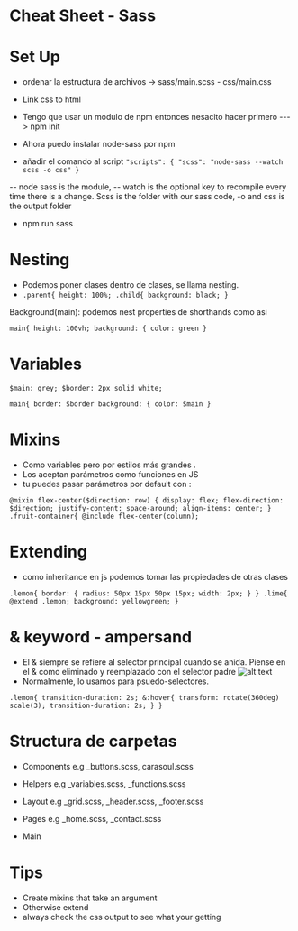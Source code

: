 # Cheat Sheet - Sass

# Set Up


 - ordenar la estructura de archivos -> sass/main.scss - css/main.css

 - Link css to html

 - Tengo que usar un modulo de npm entonces nesacito hacer primero ---> npm init 

 - Ahora puedo instalar node-sass por npm

 - añadir el comando al script
 `"scripts": {
  "scss": "node-sass --watch scss -o css"
}`
 

 -- node sass is the module, -- watch is the optional key to recompile every time there is a change. Scss is the folder with our sass code, -o and css is the output folder


- npm run sass

# Nesting

- Podemos poner clases dentro de clases, se llama nesting.
 - `.parent{
    height: 100%;
    .child{
      background: black;
    }`  

Background(main): podemos nest properties de shorthands como asi

`main{
  height: 100vh;
  background: {
    color: green
  }`
 
 # Variables
 
`$main: grey;
$border: 2px solid white;`

`main{
  border: $border
  background: {
    color: $main
  }`
 
 # Mixins
 
- Como variables pero por estilos más grandes .
- Los aceptan parámetros como funciones en JS
- tu puedes pasar parámetros por default con : 

`@mixin flex-center($direction: row) {
  display: flex;
  flex-direction: $direction;
  justify-content: space-around;
  align-items: center;
}`
` .fruit-container{
    @include flex-center(column);
`

# Extending

- como inheritance en js podemos tomar las propiedades de otras clases

`.lemon{
      border: {
        radius: 50px 15px 50px 15px;
        width: 2px;
      }
    }
    .lime{
      @extend .lemon;
      background: yellowgreen;
    }
`
# & keyword - ampersand

- El & siempre se refiere al selector principal cuando se anida. Piense en el & como eliminado y reemplazado con el selector padre
![alt text](https://css-tricks.com/wp-content/uploads/2016/01/scss-to-css.gif)
- Normalmente, lo usamos para psuedo-selectores.

`.lemon{
      transition-duration: 2s;
      &:hover{
        transform: rotate(360deg) scale(3);
        transition-duration: 2s;
        }
 }`
# Structura de carpetas


- Components e.g _buttons.scss, carasoul.scss

- Helpers e.g _variables.scss, _functions.scss

- Layout e.g _grid.scss, _header.scss, _footer.scss

 - Pages e.g _home.scss, _contact.scss

- Main

# Tips

 - Create mixins that take an argument 
- Otherwise extend
- always check the css output to see what your getting



 


  
  
